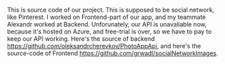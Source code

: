 This is source code of our project. This is supposed to be social network, like Pinterest. I worked on Frontend-part of our app, and my teammate Alexandr worked at Backend.
Unforunately, our API is unavaliable now, because it's hosted on Azure, and free-trial is over, so we have to pay to keep our API working. Here's the source of backend https://github.com/oleksandrcherevkov/PhotoAppApi, and here's the source-code of Frontend https://github.com/grwadl/socialNetworkImages.
